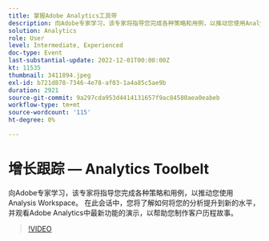 ```yaml
---
title: 掌握Adobe Analytics工具带
description: 向Adobe专家学习，该专家将指导您完成各种策略和用例，以推动您使用Analysis Workspace。 在此会话中，您将了解如何将您的分析提升到新的水平，并观看Adobe Analytics中最新功能的演示，以帮助您制作客户历程故事。
solution: Analytics
role: User
level: Intermediate, Experienced
doc-type: Event
last-substantial-update: 2022-12-01T00:00:00Z
kt: 11535
thumbnail: 3411894.jpeg
exl-id: b721d878-7346-4e78-af03-1a4a85c5ae9b
duration: 2921
source-git-commit: 9a297cda953d4414131657f9ac84580aea0eabeb
workflow-type: tm+mt
source-wordcount: '115'
ht-degree: 0%

---
```


# 增长跟踪 — Analytics Toolbelt

向Adobe专家学习，该专家将指导您完成各种策略和用例，以推动您使用Analysis Workspace。 在此会话中，您将了解如何将您的分析提升到新的水平，并观看Adobe Analytics中最新功能的演示，以帮助您制作客户历程故事。

>[!VIDEO](https://video.tv.adobe.com/v/3411894/?quality=12&learn=on)
